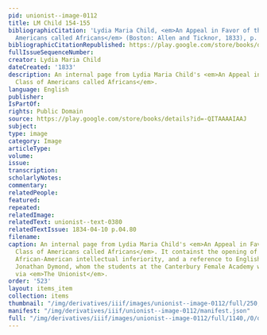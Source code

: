 ```yaml
---
pid: unionist--image-0112
title: LM Child 154-155
bibliographicCitation: 'Lydia Maria Child, <em>An Appeal in Favor of that Class of
  Americans called Africans</em> (Boston: Allen and Ticknor, 1833), p. 154-55'
bibliographicCitationRepublished: https://play.google.com/store/books/details?id=-QITAAAAIAAJ
fullIssueSequenceNumber: 
creator: Lydia Maria Child
dateCreated: '1833'
description: An internal page from Lydia Maria Child's <em>An Appeal in Favor of that
  Class of Americans called Africans</em>.
language: English
publisher: 
IsPartOf: 
rights: Public Domain
source: https://play.google.com/store/books/details?id=-QITAAAAIAAJ
subject: 
type: image
category: Image
articleType: 
volume: 
issue: 
transcription: 
scholarlyNotes: 
commentary: 
relatedPeople: 
featured: 
repeated: 
relatedImage: 
relatedText: unionist--text-0380
relatedTextIssue: 1834-04-10 p.04.80
filename: 
caption: An internal page from Lydia Maria Child's <em>An Appeal in Favor of that
  Class of Americans called Africans</em>. It containst the opening of a chapter refuting
  African-American intellectual inferiority, and a reference to English Quaker philosopher
  Jonathan Dymond, whom the students at the Canterbury Female Academy were also reading
  via <em>The Unionist</em>.
order: '523'
layout: items_item
collection: items
thumbnail: "/img/derivatives/iiif/images/unionist--image-0112/full/250,/0/default.jpg"
manifest: "/img/derivatives/iiif/unionist--image-0112/manifest.json"
full: "/img/derivatives/iiif/images/unionist--image-0112/full/1140,/0/default.jpg"
---
```

